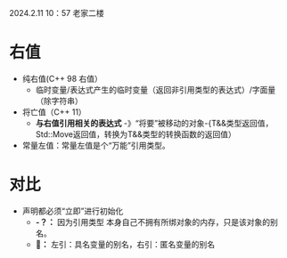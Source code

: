 2024.2.11 10：57 老家二楼
# 右值
  - 纯右值(C++ 98 右值）
      - 临时变量/表达式产生的临时变量（返回非引用类型的表达式）/字面量（除字符串）
  - 将亡值（C++ 11）
      -  **与右值引用相关的表达式** -》“将要”被移动的对象-{T&&类型返回值，Std::Move返回值，转换为T&&类型的转换函数的返回值）
  - 常量左值：常量左值是个“万能”引用类型。

# 对比
  - 声明都必须“立即”进行初始化
      -  **-？：** 因为引用类型 本身自己不拥有所绑对象的内存，只是该对象的别名。
      -  **🧠：** 左引：具名变量的别名，右引：匿名变量的别名
